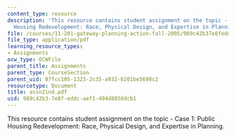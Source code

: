 ```yaml
---
content_type: resource
description: 'This resource contains student assignment on the topic - Case 1: Public
  Housing Redevelopment: Race, Physical Design, and Expertise in Planning.'
file: /courses/11-201-gateway-planning-action-fall-2005/989c42b37e8feddcaef1494d8058dcb1_assn2ind.pdf
file_type: application/pdf
learning_resource_types:
- Assignments
ocw_type: OCWFile
parent_title: Assignments
parent_type: CourseSection
parent_uid: 87fcc105-1323-2c35-a932-6201be5698c2
resourcetype: Document
title: assn2ind.pdf
uid: 989c42b3-7e8f-eddc-aef1-494d8058dcb1
---
```

This resource contains student assignment on the topic - Case 1: Public Housing Redevelopment: Race, Physical Design, and Expertise in Planning.

